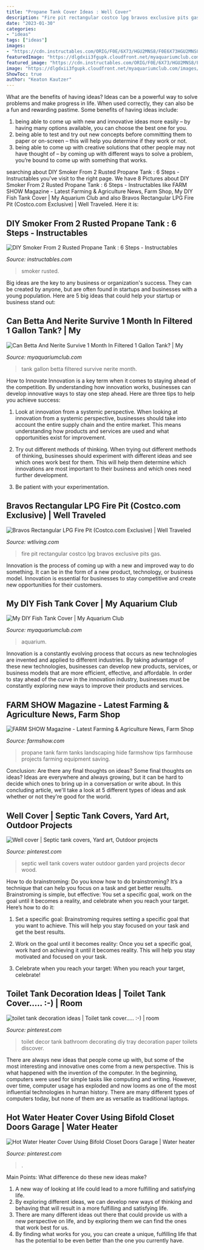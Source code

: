 ```yaml
---
title: "Propane Tank Cover Ideas : Well Cover"
description: "Fire pit rectangular costco lpg bravos exclusive pits gas"
date: "2023-01-30"
categories:
- "ideas"
tags: ["ideas"]
images:
- "https://cdn.instructables.com/ORIG/F0E/6X73/HGU2MNS8/F0E6X73HGU2MNS8.jpg?auto=webp&amp;frame=1&amp;height=300"
featuredImage: "https://dlgdxii3fgupk.cloudfront.net/myaquariumclub.com/images/fbfiles/images/15988289905907155520085875174358-6jf9nkywx4_v_1598829635.jpg"
featured_image: "https://cdn.instructables.com/ORIG/F0E/6X73/HGU2MNS8/F0E6X73HGU2MNS8.jpg?auto=webp&amp;frame=1&amp;height=300"
image: "https://dlgdxii3fgupk.cloudfront.net/myaquariumclub.com/images/fbfiles/images/15988289905907155520085875174358-6jf9nkywx4_v_1598829635.jpg"
ShowToc: true
author: "Keaton Kautzer"
---
```



What are the benefits of having ideas?
Ideas can be a powerful way to solve problems and make progress in life. When used correctly, they can also be a fun and rewarding pastime. Some benefits of having ideas include: 
1) being able to come up with new and innovative ideas more easily – by having many options available, you can choose the best one for you. 
2) being able to test and try out new concepts before committing them to paper or on-screen – this will help you determine if they work or not. 
3) being able to come up with creative solutions that other people may not have thought of – by coming up with different ways to solve a problem, you’re bound to come up with something that works.

	

		
searching about DIY Smoker From 2 Rusted Propane Tank : 6 Steps - Instructables you've visit to the right page. We have 8 Pictures about DIY Smoker From 2 Rusted Propane Tank : 6 Steps - Instructables like FARM SHOW Magazine - Latest Farming &amp; Agriculture News, Farm Shop, My DIY Fish Tank Cover | My Aquarium Club and also Bravos Rectangular LPG Fire Pit (Costco.com Exclusive) | Well Traveled. Here it is:
		
    
## DIY Smoker From 2 Rusted Propane Tank : 6 Steps - Instructables

<img loading=lazy src="https://cdn.instructables.com/ORIG/F0E/6X73/HGU2MNS8/F0E6X73HGU2MNS8.jpg?auto=webp&amp;frame=1&amp;height=300" onerror="this.onerror=null;this.src='https://tse3.mm.bing.net/th?id=OIP.26m-qz2FLrQzZ10W5PJC-QAAAA&amp;pid=15.1';" alt="DIY Smoker From 2 Rusted Propane Tank : 6 Steps - Instructables">

_Source: instructables.com_

>smoker rusted. 

	

Big ideas are the key to any business or organization's success. They can be created by anyone, but are often found in startups and businesses with a young population. Here are 5 big ideas that could help your startup or business stand out: 

    
## Can Betta And Nerite Survive 1 Month In Filtered 1 Gallon Tank? | My

<img loading=lazy src="https://dlgdxii3fgupk.cloudfront.net/myaquariumclub.com/images/fbfiles/images/15988289905907155520085875174358-6jf9nkywx4_v_1598829635.jpg" onerror="this.onerror=null;this.src='https://tse3.mm.bing.net/th?id=OIP.XkdHP3DUb4WIadkjOmfCxwHaJ4&amp;pid=15.1';" alt="Can Betta And Nerite Survive 1 Month In Filtered 1 Gallon Tank? | My">

_Source: myaquariumclub.com_

>tank gallon betta filtered survive nerite month. 

	

How to Innovate
Innovation is a key term when it comes to staying ahead of the competition. By understanding how innovation works, businesses can develop innovative ways to stay one step ahead. Here are three tips to help you achieve success:
1. Look at innovation from a systemic perspective. When looking at innovation from a systemic perspective, businesses should take into account the entire supply chain and the entire market. This means understanding how products and services are used and what opportunities exist for improvement.

2. Try out different methods of thinking. When trying out different methods of thinking, businesses should experiment with different ideas and see which ones work best for them. This will help them determine which innovations are most important to their business and which ones need further development.

3. Be patient with your experimentation.

    
## Bravos Rectangular LPG Fire Pit (Costco.com Exclusive) | Well Traveled

<img loading=lazy src="https://www.wtliving.com/sites/default/files/images/62975_lifestyle4.jpg" onerror="this.onerror=null;this.src='https://tse3.mm.bing.net/th?id=OIP.NpE7cPVnlLjI5r-vAvw-owHaE8&amp;pid=15.1';" alt="Bravos Rectangular LPG Fire Pit (Costco.com Exclusive) | Well Traveled">

_Source: wtliving.com_

>fire pit rectangular costco lpg bravos exclusive pits gas. 

	

Innovation is the process of coming up with a new and improved way to do something. It can be in the form of a new product, technology, or business model. Innovation is essential for businesses to stay competitive and create new opportunities for their customers.

    
## My DIY Fish Tank Cover | My Aquarium Club

<img loading=lazy src="https://dlgdxii3fgupk.cloudfront.net/myaquariumclub.com/images/fbfiles/images/625w/2-1991d90c0ee0aaee6a6e922e76c89b6d_v_1517487484.JPG" onerror="this.onerror=null;this.src='https://tse2.mm.bing.net/th?id=OIP.orzbttPu6lhR-vVBpaL4VAHaFi&amp;pid=15.1';" alt="My DIY Fish Tank Cover | My Aquarium Club">

_Source: myaquariumclub.com_

>aquarium. 

	

Innovation is a constantly evolving process that occurs as new technologies are invented and applied to different industries. By taking advantage of these new technologies, businesses can develop new products, services, or business models that are more efficient, effective, and affordable. In order to stay ahead of the curve in the innovation industry, businesses must be constantly exploring new ways to improve their products and services.

    
## FARM SHOW Magazine - Latest Farming &amp; Agriculture News, Farm Shop

<img loading=lazy src="https://www.farmshow.com/images/resize.php?w=300&amp;img=/images/articles/38/2/30981_l.jpg" onerror="this.onerror=null;this.src='https://tse3.mm.bing.net/th?id=OIP.ACQymba5V9QF_UgEVWAH4AAAAA&amp;pid=15.1';" alt="FARM SHOW Magazine - Latest Farming &amp; Agriculture News, Farm Shop">

_Source: farmshow.com_

>propane tank farm tanks landscaping hide farmshow tips farmhouse projects farming equipment saving. 

	

Conclusion: Are there any final thoughts on ideas?
Some final thoughts on ideas? Ideas are everywhere and always growing, but it can be hard to decide which ones to bring up in a conversation or write about. In this concluding article, we'll take a look at 5 different types of ideas and ask whether or not they're good for the world.

    
## Well Cover | Septic Tank Covers, Yard Art, Outdoor Projects

<img loading=lazy src="https://i.pinimg.com/736x/ff/c5/fd/ffc5fd14779a27647061521893c6cf38--septic-tank-water-well.jpg" onerror="this.onerror=null;this.src='https://tse3.mm.bing.net/th?id=OIP.R6XF0d6kVOLUIkScNDhWcAAAAA&amp;pid=15.1';" alt="Well cover | Septic tank covers, Yard art, Outdoor projects">

_Source: pinterest.com_

>septic well tank covers water outdoor garden yard projects decor wood. 

	

How to do brainstroming:
Do you know how to do brainstroming? It’s a technique that can help you focus on a task and get better results. Brainstroming is simple, but effective: You set a specific goal, work on the goal until it becomes a reality, and celebrate when you reach your target. Here’s how to do it: 
1. Set a specific goal: Brainstroming requires setting a specific goal that you want to achieve. This will help you stay focused on your task and get the best results. 

2. Work on the goal until it becomes reality: Once you set a specific goal, work hard on achieving it until it becomes reality. This will help you stay motivated and focused on your task. 

3. Celebrate when you reach your target: When you reach your target, celebrate!

    
## Toilet Tank Decoration Ideas | Toilet Tank Cover..... :-) | Room

<img loading=lazy src="https://s-media-cache-ak0.pinimg.com/736x/c7/1f/e9/c71fe9aad841d552ee057fc02edcd98e.jpg" onerror="this.onerror=null;this.src='https://tse4.mm.bing.net/th?id=OIP.PhkaezMRuCorYbkVj2pEngHaJ3&amp;pid=15.1';" alt="toilet tank decoration ideas | Toilet tank cover..... :-) | room">

_Source: pinterest.com_

>toilet decor tank bathroom decorating diy tray decoration paper toilets discover. 

	

There are always new ideas that people come up with, but some of the most interesting and innovative ones come from a new perspective. This is what happened with the invention of the computer. In the beginning, computers were used for simple tasks like computing and writing. However, over time, computer usage has exploded and now looms as one of the most influential technologies in human history. There are many different types of computers today, but none of them are as versatile as traditional laptops.

    
## Hot Water Heater Cover Using Bifold Closet Doors Garage | Water Heater

<img loading=lazy src="https://i.pinimg.com/736x/25/9c/bf/259cbf3252605acb960ec5e2dd5f1dfb.jpg" onerror="this.onerror=null;this.src='https://tse1.mm.bing.net/th?id=OIP.TdnYNT-Q3y55QnwLjCji9AHaJ3&amp;pid=15.1';" alt="Hot Water Heater Cover Using Bifold Closet Doors Garage | Water heater">

_Source: pinterest.com_

>. 

	

Main Points: What difference do these new ideas make?
1. A new way of looking at life could lead to a more fulfilling and satisfying life.
2. By exploring different ideas, we can develop new ways of thinking and behaving that will result in a more fulfilling and satisfying life.
3. There are many different ideas out there that could provide us with a new perspective on life, and by exploring them we can find the ones that work best for us.
4. By finding what works for you, you can create a unique, fulfilling life that has the potential to be even better than the one you currently have.

